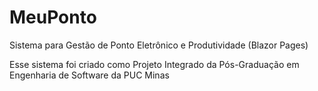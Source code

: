# MeuPonto
Sistema para Gestão de Ponto Eletrônico e Produtividade (Blazor Pages)

Esse sistema foi criado como Projeto Integrado da Pós-Graduação em Engenharia de Software da PUC Minas

